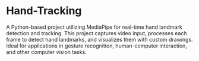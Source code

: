 # Hand-Tracking
A Python-based project utilizing MediaPipe for real-time hand landmark detection and tracking. This project captures video input, processes each frame to detect hand landmarks, and visualizes them with custom drawings. Ideal for applications in gesture recognition, human-computer interaction, and other computer vision tasks.

